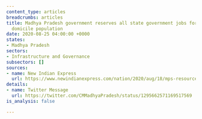 ```yaml
---
content_type: articles
breadcrumbs: articles
title: Madhya Pradesh government reserves all state government jobs for the state’s
  domicile population
date: 2020-08-25 04:00:00 +0000
states:
- Madhya Pradesh
sectors:
- Infrastructure and Governance
subsectors: []
sources:
- name: New Indian Express
  url: https://www.newindianexpress.com/nation/2020/aug/18/mps-resources-for-mps-children-chouhan-says-all-state-govt-jobs-reserved-for-state-residents-2185022.html
details:
- name: Twitter Message
  url: https://twitter.com/CMMadhyaPradesh/status/1295662571169517569
is_analysis: false

---
```

